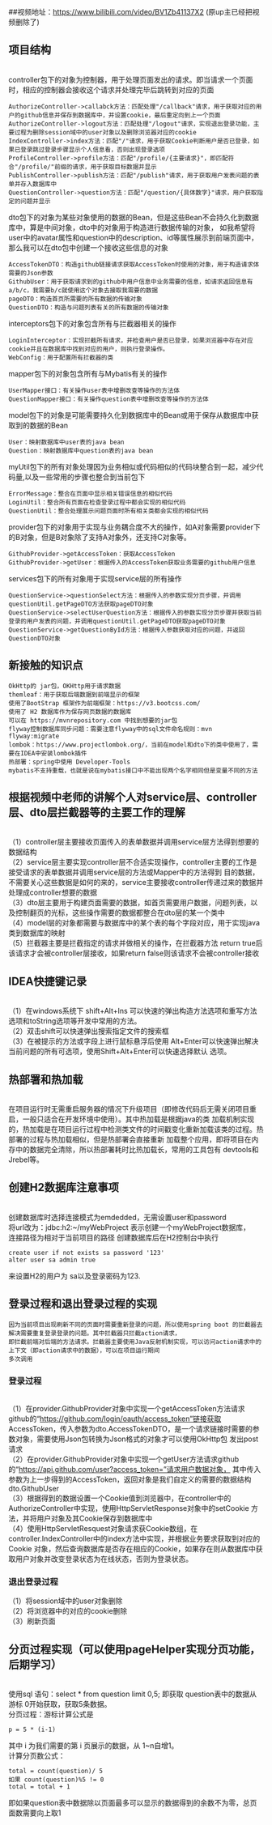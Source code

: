 ##视频地址：https://www.bilibili.com/video/BV1Zb41137X2  (原up主已经把视频删除了)
## 项目结构
<br>controller包下的对象为控制器，用于处理页面发出的请求。即当请求一个页面时，相应的控制器会接收这个请求并处理完毕后跳转到对应的页面
```
AuthorizeController->callabck方法：匹配处理"/callback"请求，用于获取对应的用户的github信息并保存到数据库中，并设置cookie，最后重定向到上一个页面
AuthorizeController->logout方法：匹配处理"/logout"请求，实现退出登录功能，主要过程为删除session域中的user对象以及删除浏览器对应的cookie
IndexController->index方法：匹配"/"请求，用于获取Cookie判断用户是否已登录，如果已登录跳过登录步骤显示个人信息看，否则出现登录选项
ProfileController->profile方法：匹配"/profile/{主要请求}"，即匹配符合"/profile/"前缀的请求，用于获取目标数据并显示
PublishController->publish方法：匹配"/publish"请求，用于获取用户发表问题的表单并存入数据库中
QuestionController->question方法：匹配"/question/{具体数字}"请求，用户获取指定的问题并显示
```
dto包下的对象为某些对象使用的数据的Bean，但是这些Bean不会持久化到数据库中，算是中间对象，dto中的对象用于构造进行数据传输的对象，
如我希望将user中的avatar属性和question中的description、id等属性展示到前端页面中，那么我可以在dto包中创建一个接收这些信息的对象
```
AccessTokenDTO：构造github链接请求获取AccessToken时使用的对象，用于构造请求体需要的Json参数
GithubUser：用于获取请求到的github中用户信息中业务需要的信息，如请求返回信息有a/b/c，我需要b/c就使用这个对象去接取我需要的数据
pageDTO：构造首页所需要的所有数据的传输对象
QuestionDTO：构造与问题列表有关的所有数据的传输对象
```
interceptors包下的对象包含所有与拦截器相关的操作
```
LoginInterceptor：实现拦截所有请求，并检查用户是否已登录，如果浏览器中存在对应cookie并且在数据库中找到对应的用户，则执行登录操作。
WebConfig：用于配置所有拦截器的类
```
mapper包下的对象包含所有与Mybatis有关的操作
```
UserMapper接口：有关操作user表中增删改查等操作的方法体
QuestionMapper接口：有关操作question表中增删改查等操作的方法体
```
model包下的对象是可能需要持久化到数据库中的Bean或用于保存从数据库中获取到的数据的Bean
```
User：映射数据库中user表的java bean
Question：映射数据库中question表的java bean
```
myUtil包下的所有对象处理因为业务相似或代码相似的代码块整合到一起，减少代码量,以及一些常用的步骤也整合到当前包下
```
ErrorMessage：整合在页面中显示相关错误信息的相似代码
LoginUtil：整合所有页面在检查登录过程中都会实现的相似代码
QuestionUtil：整合处理展示问题页面时所有相关类都会实现的相似代码
```
provider包下的对象用于实现与业务耦合度不大的操作，如A对象需要provider下的B对象，但是B对象除了支持A对象外，还支持C对象等。
```
GithubProvider->getAccessToken：获取AccessToken
GithubProvider->getUser：根据传入的AccessToken获取业务需要的github用户信息
```
services包下的所有对象用于实现service层的所有操作
```
QuestionService->questionSelect方法：根据传入的参数实现分页步骤，并调用questionUtil.getPageDTO方法获取pageDTO对象
QuestionService->selectUserQuestion方法：根据传入的参数实现分页步骤并获取当前登录的用户发表的问题，并调用questionUtil.getPageDTO获取pageDTO对象
QuestionService->getQuestionById方法：根据传入参数获取对应的问题，并返回QuestionDTO对象
```
## 新接触的知识点
```
OkHttp的 jar包，OKHttp用于请求数据
themleaf：用于获取后端数据到前端显示的框架
使用了BootStrap 框架作为前端框架：https://v3.bootcss.com/
使用了 H2 数据库作为保存网页数据的数据库
可以在 https://mvnrepository.com 中找到想要的jar包
flyway控制数据库同步问题：需要注意flyway中的sql文件命名规则：mvn flyway:migrate
lombok：https://www.projectlombok.org/，当前在model和dto下的类中使用了，需要在IDEA中安装lombok插件
热部署：spring中使用 Developer-Tools
mybatis不支持重载，也就是说在mybatis接口中不能出现两个名字相同但是变量不同的方法
```
## 根据视频中老师的讲解个人对service层、controller层、dto层拦截器等的主要工作的理解
<br>（1）controller层主要接收页面传入的表单数据并调用service层方法得到想要的数据结构<br>
（2）service层主要实现controller层不合适实现操作，controller主要的工作是接受请求的表单数据并调用service层的方法或Mapper中的方法得到
    目的数据，不需要关心这些数据是如何的来的，service主要接收controller传递过来的数据并处理成controller想要的数据<br>
（3）dto层主要用于构建页面需要的数据，如首页需要用户数据，问题列表，以及控制翻页的光标，这些操作需要的数据都整合在dto层的某一个类中<br>
（4）model层的对象都需要与数据库中的某个表的每个字段对应，用于实现java类到数据库的映射<br>
（5）拦截器主要是拦截指定的请求并做相关的操作，在拦截器方法 return true后该请求才会被controller层接收，如果return false则该请求不会被controller接收
## IDEA快捷键记录
<br>（1）在windows系统下 shift+Alt+Ins 可以快速的弹出构造方法选项和重写方法选项和toString选项等开发中常用的方法。<br>
（2）双击shift可以快速弹出搜索指定文件的搜索框<br>
（3）在被提示的方法或字段上进行鼠标悬浮后使用 Alt+Enter可以快速弹出解决当前问题的所有可选项，使用Shift+Alt+Enter可以快速选择默认
选项。
## 热部署和热加载
<br>在项目运行时无需重启服务器的情况下升级项目（即修改代码后无需关闭项目重启，一般只适合在开发环境中使用）。其中热加载是根据java的类
加载机制实现的，热加载是在项目运行过程中检测类文件的时间戳变化重新加载该类的过程。热部署的过程与热加载相似，但是热部署会直接重新
加载整个应用，即将项目在内存中的数据完全清除，所以热部署耗时比热加载长，常用的工具包有 devtools和 Jrebel等。
## 创建H2数据库注意事项
<br>创建数据库时选择连接模式为emdedded，无需设置user和password<br>
将url改为：jdbc:h2:~/myWebProject 表示创建一个myWebProject数据库，<br>
连接路径为相对于当前项目的路径
创建数据库后在H2控制台中执行
```
create user if not exists sa password '123'
alter user sa admin true
```
来设置H2的用户为 sa以及登录密码为123.
## 登录过程和退出登录过程的实现
```
因为当前项目出现刷新不同的页面时需要重新登录的问题，所以使用spring boot 的拦截器去解决需要重复登录登录的问题。其中拦截器只拦截action请求，
即拦截前端对后端的方法请求。拦截器主要使用Java反射机制实现，可以访问action请求中的上下文（即action请求中的数据），可以在项目运行期间
多次调用
```
### 登录过程
<br>（1）在provider.GithubProvider对象中实现一个getAccessToken方法请求 github的“https://github.com/login/oauth/access_token”链接获取
AccessToken，传入参数为dto.AccessTokenDTO，是一个请求链接时需要的参数对象，需要使用Json包转换为Json格式的对象才可以使用OkHttp包
发出post请求
<br>
（2）在provider.GithubProvider对象中实现一个getUser方法请求github的“https://api.github.com/user?access_token=”请求用户数据对象，
其中传入参数为上一步得到的AccessToken，返回对象是我们自定义的需要的数据结构dto.GithubUser
<br>
（3）根据得到的数据设置一个Cookie值到浏览器中，在controller中的AuthorizeController中实现，使用HttpServletResponse对象中的setCookie
方法，并将用户对象及其Cookie保存到数据库中
<br>
（4）使用HttpServletResquest对象请求获Cookie数组，在controller.IndexController中的index方法中实现，并根据业务要求获取到对应的Cookie
对象，然后查询数据库是否存在相应的Cookie，如果存在则从数据库中获取用户对象并改变登录状态为在线状态，否则为登录状态。
### 退出登录过程
（1）将session域中的user对象删除<br>
（2）将浏览器中的对应的cookie删除<br>
（3）刷新页面
## 分页过程实现（可以使用pageHelper实现分页功能，后期学习）
<br>使用sql 语句：select * from question limit 0,5; 即获取 question表中的数据从游标 0开始获取，获取5条数据。<br>
分页过程：游标计算公式是
```
p = 5 * (i-1) 
```
其中 i 为我们需要的第 i 页展示的数据，从 1~n自增1。<br>
计算分页数公式：
```
total = count(question)/ 5
如果 count(question)%5 != 0
total = total + 1
```
即如果question表中数据除以页面最多可以显示的数据得到的余数不为零，总页面数需要向上取1
